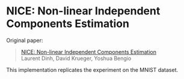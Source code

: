 # NICE: Non-linear Independent Components Estimation

Original paper:
  > [NICE: Non-linear Independent Components Estimation](https://arxiv.org/abs/1410.8516)\
  > Laurent Dinh, David Krueger, Yoshua Bengio

This implementation replicates the experiment on the MNIST dataset.
